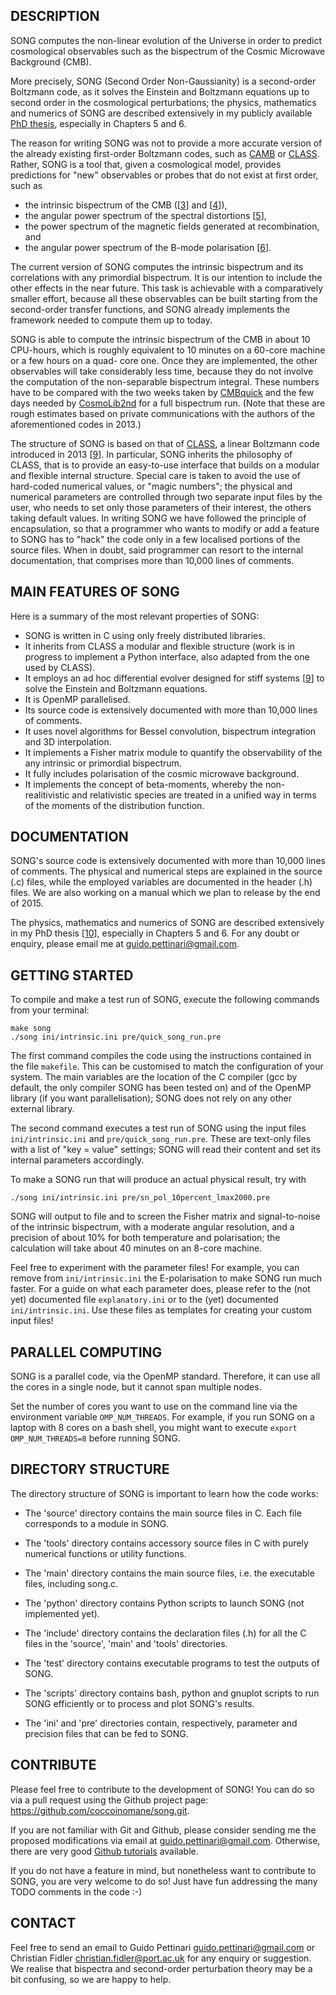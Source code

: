 ## DESCRIPTION

SONG computes the non-linear evolution of the Universe in order to predict cosmological observables such as the bispectrum of the Cosmic Microwave Background (CMB).

More precisely, SONG (Second Order Non-Gaussianity) is a second-order Boltzmann code, as it solves the Einstein and Boltzmann equations up to second order in the cosmological perturbations; the physics, mathematics and numerics of SONG are described extensively in my publicly available [PhD thesis][10], especially in Chapters 5 and 6.

The reason for writing SONG was not to provide a more accurate version of the already existing first-order Boltzmann codes, such as [CAMB][1] or [CLASS][2]. Rather, SONG is a tool that, given a cosmological model, provides predictions for "new" observables or probes that do not exist at first order, such as

* the intrinsic bispectrum of the CMB ([[3]] and [[4]]),
* the angular power spectrum of the spectral distortions [[5]],
* the power spectrum of the magnetic fields generated at recombination, and
* the angular power spectrum of the B-mode polarisation [[6]].

The current version of SONG computes the intrinsic bispectrum and its correlations with any primordial bispectrum. It is our intention to include the other effects in the near future. This task is achievable with a comparatively smaller effort, because all these observables can be built starting from the second-order transfer functions, and SONG already implements the framework needed to compute them up to today.

SONG is able to compute the intrinsic bispectrum of the CMB in about 10 CPU-hours, which is roughly equivalent to 10 minutes on a 60-core machine or a few hours on a quad- core one. Once they are implemented, the other observables will take considerably less time, because they do not involve the computation of the non-separable bispectrum integral. These numbers have to be compared with the two weeks taken by [CMBquick][7] and the few days needed by [CosmoLib2nd][8] for a full bispectrum run. (Note that these are rough estimates based on private communications with the authors of the aforementioned codes in 2013.)

The structure of SONG is based on that of [CLASS][1], a linear Boltzmann code introduced in 2013 [[9]]. In particular, SONG inherits the philosophy of CLASS, that is to provide an easy-to-use interface that builds on a modular and flexible internal structure. Special care is taken to avoid the use of hard-coded numerical values, or "magic numbers"; the physical and numerical parameters are controlled through two separate input files by the user, who needs to set only those parameters of their interest, the others taking default values. In writing SONG we have followed the principle of encapsulation, so that a programmer who wants to modify or add a feature to SONG has to "hack" the code only in a few localised portions of the source files. When in doubt, said programmer can resort to the internal documentation, that comprises more than 10,000 lines of comments.


## MAIN FEATURES OF SONG

Here is a summary of the most relevant properties of SONG:

* SONG is written in C using only freely distributed libraries.
* It inherits from CLASS a modular and flexible structure (work is in progress to implement a Python interface, also adapted from the one used by CLASS).
* It employs an ad hoc differential evolver designed for stiff systems [[9]] to solve the Einstein and Boltzmann equations.
* It is OpenMP parallelised.
* Its source code is extensively documented with more than 10,000 lines of comments.
* It uses novel algorithms for Bessel convolution, bispectrum integration and 3D interpolation.
* It implements a Fisher matrix module to quantify the observability of the any intrinsic or primordial bispectrum.
* It fully includes polarisation of the cosmic microwave background.
* It implements the concept of beta-moments, whereby the non-realitivistic and relativistic species are treated in a unified way in terms of the moments of the distribution function.


## DOCUMENTATION
SONG's source code is extensively documented with more than 10,000 lines of comments. The physical and numerical steps are explained in the source (.c) files, while the employed variables are documented in the header (.h) files.  We are also working on a manual which we plan to release by the end of 2015.

The physics, mathematics and numerics of SONG are described extensively in my PhD thesis [[10]], especially in Chapters 5 and 6. For any doubt or enquiry, please email me at <guido.pettinari@gmail.com>.


## GETTING STARTED
To compile and make a test run of SONG, execute the following commands from your terminal:

    make song
    ./song ini/intrinsic.ini pre/quick_song_run.pre

The first command compiles the code using the instructions contained in the file `makefile`. This can be customised to match the configuration of your system. The main variables are the location of the C compiler (gcc by default, the only compiler SONG has been tested on) and of the OpenMP library (if you want parallelisation); SONG does not rely on any other external library.

The second command executes a test run of SONG using the input files `ini/intrinsic.ini` and `pre/quick_song_run.pre`. These are text-only files with a list of "key = value" settings; SONG will read their content and set its internal parameters accordingly.

To make a SONG run that will produce an actual physical result, try with

    ./song ini/intrinsic.ini pre/sn_pol_10percent_lmax2000.pre
    
SONG will output to file and to screen the Fisher matrix and signal-to-noise of the intrinsic bispectrum, with a moderate angular resolution, and a precision of about 10% for both temperature and polarisation; the calculation will take about 40 minutes on an 8-core machine.

Feel free to experiment with the parameter files! For example, you can remove from `ini/intrinsic.ini` the E-polarisation to make SONG run much faster. For a guide on what each parameter does, please refer to the (not yet) documented file `explanatory.ini` or to the (yet) documented `ini/intrinsic.ini`. Use these files as templates for creating your custom input files!


## PARALLEL COMPUTING

SONG is a parallel code, via the OpenMP standard. Therefore, it can use all the cores in a single node, but it cannot span multiple nodes.

Set the number of cores you want to use on the command line via the environment variable `OMP_NUM_THREADS`. For example, if you run SONG on a laptop with 8 cores on a bash shell, you might want to execute `export OMP_NUM_THREADS=8` before running SONG.


## DIRECTORY STRUCTURE
The directory structure of SONG is important to learn how the code works:

* The 'source' directory contains the main source files in C. Each file corresponds to a module in SONG.

* The 'tools' directory contains accessory source files in C with purely numerical functions or utility functions.

* The 'main' directory contains the main source files, i.e. the executable files, including song.c.

* The 'python' directory contains Python scripts to launch SONG (not implemented yet).

* The 'include' directory contains the declaration files (.h) for all the C files in the 'source', 'main' and 'tools' directories.

* The 'test' directory contains executable programs to test the outputs of SONG.

* The 'scripts' directory contains bash, python and gnuplot scripts to run SONG efficiently or to process and plot SONG's results.

* The 'ini' and 'pre' directories contain, respectively, parameter and precision files that can be fed to SONG.


## CONTRIBUTE
Please feel free to contribute to the development of SONG! You can do so via a pull request using the Github project page: <https://github.com/coccoinomane/song.git>.

If you are not familiar with Git and Github, please consider sending me the proposed modifications via email at <guido.pettinari@gmail.com>. Otherwise, there are very good [Github tutorials] available.

If you do not have a feature in mind, but nonetheless want to contribute to SONG, you are very welcome to do so! Just have fun addressing the many TODO comments in the code :-)


## CONTACT
Feel free to send an email to Guido Pettinari <guido.pettinari@gmail.com> or Christian Fidler <christian.fidler@port.ac.uk> for any enquiry or suggestion. We realise that bispectra and second-order perturbation theory may be a bit confusing, so we are happy to help.


[1]: http://camb.info/ "The CAMB Boltzmann code"
[2]: http://class-code.net/ "The CLASS Boltzmann code"
[3]: http://arxiv.org/abs/1302.0832 "The intrinsic bispectrum of the Cosmic Microwave Background"
[4]: http://arxiv.org/abs/1406.2981 "Impact of polarisation on the intrinsic CMB bispectrum"
[5]: http://arxiv.org/abs/1312.4448 "Spectral distortions in the cosmic microwave background polarization"
[6]: http://arxiv.org/abs/1401.3296 "The intrinsic B-mode polarisation of the Cosmic Microwave Background"
[7]: http://www2.iap.fr/users/pitrou/cmbquick.htm "The CMBquick 2nd-order Boltzmann code"
[8]: http://arxiv.org/abs/1212.3573 "The CMB bispectrum from recombination"
[9]: http://arxiv.org/abs/1104.2933 "The Cosmic Linear Anisotropy Solving System (CLASS)"
[10]: http://arxiv.org/abs/1405.2280 "The intrinsic bispectrum of the Cosmic Microwave Background (Ph.D. thesis)"
[Github tutorials]: https://help.github.com/articles/good-resources-for-learning-git-and-github/ "Good Resources for Learning Git and GitHub"
